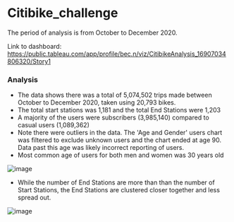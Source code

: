 # Citibike_challenge
The period of analysis is from October to December 2020. 

Link to dashboard: https://public.tableau.com/app/profile/bec.n/viz/CitibikeAnalysis_16907034806320/Story1

### Analysis
- The data shows there was a total of 5,074,502 trips made between October to December 2020, taken using 20,793 bikes. 
- The total start stations was 1,181 and the total End Stations were 1,203 
- A majority of the users were subscribers (3,985,140) compared to casual users (1,089,362)
- Note there were outliers in the data. The 'Age and Gender' users chart was filtered to exclude unknown users and the chart ended at age 90. Data past this age was likely incorrect reporting of users. 
- Most common age of users for both men and women was 30 years old 

![image](https://github.com/bec-n/citibike_challenge/assets/126390405/74c3513d-8b9c-4037-b95e-99d05c1f290e)

- While the number of End Stations are more than than the number of Start Stations, the End Stations are clustered closer together and less spread out. 

![image](https://github.com/bec-n/citibike_challenge/assets/126390405/baa57e93-9a6a-43d1-b665-8ad48a92cbdc)




